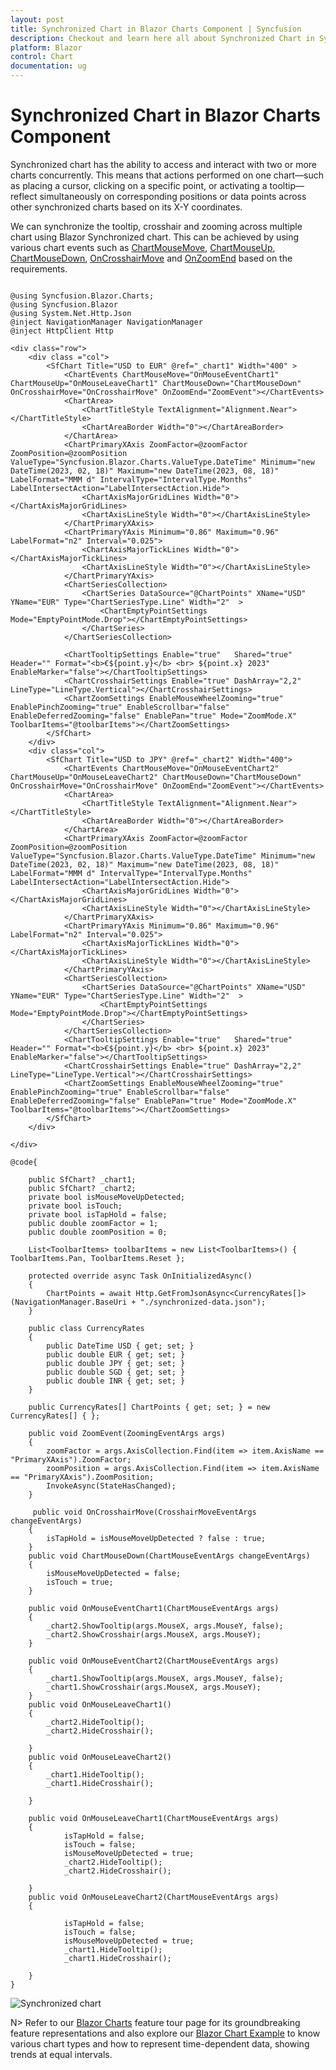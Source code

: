 ```yaml
---
layout: post
title: Synchronized Chart in Blazor Charts Component | Syncfusion
description: Checkout and learn here all about Synchronized Chart in Syncfusion Blazor Charts component and much more details.
platform: Blazor
control: Chart
documentation: ug
---
```


<!-- markdownlint-disable MD036 -->

# Synchronized Chart in Blazor Charts Component

Synchronized chart has the ability to access and interact with two or more charts concurrently. This means that actions performed on one chart—such as placing a cursor, clicking on a specific point, or activating a tooltip—reflect simultaneously on corresponding positions or data points across other synchronized charts based on its X-Y coordinates.

We can synchronize the tooltip, crosshair and zooming across multiple chart using Blazor Synchronized chart. This can be achieved by using various chart events such as [ChartMouseMove](https://help.syncfusion.com/cr/blazor/Syncfusion.Blazor.Charts.ChartEvents.html#Syncfusion_Blazor_Charts_ChartEvents_ChartMouseMove), [ChartMouseUp](https://help.syncfusion.com/cr/blazor/Syncfusion.Blazor.Charts.ChartEvents.html#Syncfusion_Blazor_Charts_ChartEvents_ChartMouseUp), [ChartMouseDown](https://help.syncfusion.com/cr/blazor/Syncfusion.Blazor.Charts.ChartEvents.html#Syncfusion_Blazor_Charts_ChartEvents_ChartMouseDown), [OnCrosshairMove](https://help.syncfusion.com/cr/blazor/Syncfusion.Blazor.Charts.ChartEvents.html#Syncfusion_Blazor_Charts_ChartEvents_OnCrosshairMove) and [OnZoomEnd](https://help.syncfusion.com/cr/blazor/Syncfusion.Blazor.Charts.ChartEvents.html#Syncfusion_Blazor_Charts_ChartEvents_OnZoomEnd) based on the requirements.

```cshtml

@using Syncfusion.Blazor.Charts;
@using Syncfusion.Blazor 
@using System.Net.Http.Json
@inject NavigationManager NavigationManager
@inject HttpClient Http

<div class="row">
    <div class ="col">
        <SfChart Title="USD to EUR" @ref="_chart1" Width="400" >
            <ChartEvents ChartMouseMove="OnMouseEventChart1" ChartMouseUp="OnMouseLeaveChart1" ChartMouseDown="ChartMouseDown" OnCrosshairMove="OnCrosshairMove" OnZoomEnd="ZoomEvent"></ChartEvents>
            <ChartArea>
                <ChartTitleStyle TextAlignment="Alignment.Near"></ChartTitleStyle>
                <ChartAreaBorder Width="0"></ChartAreaBorder>
            </ChartArea>
            <ChartPrimaryXAxis ZoomFactor=@zoomFactor ZoomPosition=@zoomPosition ValueType="Syncfusion.Blazor.Charts.ValueType.DateTime" Minimum="new DateTime(2023, 02, 18)" Maximum="new DateTime(2023, 08, 18)" LabelFormat="MMM d" IntervalType="IntervalType.Months" LabelIntersectAction="LabelIntersectAction.Hide">
                <ChartAxisMajorGridLines Width="0"></ChartAxisMajorGridLines>
                <ChartAxisLineStyle Width="0"></ChartAxisLineStyle>
            </ChartPrimaryXAxis>
            <ChartPrimaryYAxis Minimum="0.86" Maximum="0.96" LabelFormat="n2" Interval="0.025">
                <ChartAxisMajorTickLines Width="0"></ChartAxisMajorTickLines>
                <ChartAxisLineStyle Width="0"></ChartAxisLineStyle>
            </ChartPrimaryYAxis>
            <ChartSeriesCollection>
                <ChartSeries DataSource="@ChartPoints" XName="USD" YName="EUR" Type="ChartSeriesType.Line" Width="2"  >
                    <ChartEmptyPointSettings Mode="EmptyPointMode.Drop"></ChartEmptyPointSettings>
                </ChartSeries>
            </ChartSeriesCollection>

            <ChartTooltipSettings Enable="true"   Shared="true" Header="" Format="<b>€${point.y}</b> <br> ${point.x} 2023" EnableMarker="false"></ChartTooltipSettings>
            <ChartCrosshairSettings Enable="true" DashArray="2,2" LineType="LineType.Vertical"></ChartCrosshairSettings>
            <ChartZoomSettings EnableMouseWheelZooming="true" EnablePinchZooming="true" EnableScrollbar="false" EnableDeferredZooming="false" EnablePan="true" Mode="ZoomMode.X" ToolbarItems="@toolbarItems"></ChartZoomSettings>
        </SfChart>    
    </div>
    <div class="col">
        <SfChart Title="USD to JPY" @ref="_chart2" Width="400">
            <ChartEvents ChartMouseMove="OnMouseEventChart2" ChartMouseUp="OnMouseLeaveChart2" ChartMouseDown="ChartMouseDown" OnCrosshairMove="OnCrosshairMove" OnZoomEnd="ZoomEvent"></ChartEvents>
            <ChartArea>
                <ChartTitleStyle TextAlignment="Alignment.Near"></ChartTitleStyle>
                <ChartAreaBorder Width="0"></ChartAreaBorder>
            </ChartArea>
            <ChartPrimaryXAxis ZoomFactor=@zoomFactor ZoomPosition=@zoomPosition ValueType="Syncfusion.Blazor.Charts.ValueType.DateTime" Minimum="new DateTime(2023, 02, 18)" Maximum="new DateTime(2023, 08, 18)" LabelFormat="MMM d" IntervalType="IntervalType.Months" LabelIntersectAction="LabelIntersectAction.Hide">
                <ChartAxisMajorGridLines Width="0"></ChartAxisMajorGridLines>
                <ChartAxisLineStyle Width="0"></ChartAxisLineStyle>
            </ChartPrimaryXAxis>
            <ChartPrimaryYAxis Minimum="0.86" Maximum="0.96" LabelFormat="n2" Interval="0.025">
                <ChartAxisMajorTickLines Width="0"></ChartAxisMajorTickLines>
                <ChartAxisLineStyle Width="0"></ChartAxisLineStyle>
            </ChartPrimaryYAxis>
            <ChartSeriesCollection>
                <ChartSeries DataSource="@ChartPoints" XName="USD" YName="EUR" Type="ChartSeriesType.Line" Width="2"  >
                    <ChartEmptyPointSettings Mode="EmptyPointMode.Drop"></ChartEmptyPointSettings>
                </ChartSeries>
            </ChartSeriesCollection>
            <ChartTooltipSettings Enable="true"   Shared="true" Header="" Format="<b>€${point.y}</b> <br> ${point.x} 2023" EnableMarker="false"></ChartTooltipSettings>
            <ChartCrosshairSettings Enable="true" DashArray="2,2" LineType="LineType.Vertical"></ChartCrosshairSettings>
            <ChartZoomSettings EnableMouseWheelZooming="true" EnablePinchZooming="true" EnableScrollbar="false" EnableDeferredZooming="false" EnablePan="true" Mode="ZoomMode.X" ToolbarItems="@toolbarItems"></ChartZoomSettings>
        </SfChart>       
    </div>

</div>

@code{
  
    public SfChart? _chart1;
    public SfChart? _chart2;
    private bool isMouseMoveUpDetected;
    private bool isTouch;
    private bool isTapHold = false;
    public double zoomFactor = 1;
    public double zoomPosition = 0;

    List<ToolbarItems> toolbarItems = new List<ToolbarItems>() { ToolbarItems.Pan, ToolbarItems.Reset };

    protected override async Task OnInitializedAsync()
    {   
        ChartPoints = await Http.GetFromJsonAsync<CurrencyRates[]>(NavigationManager.BaseUri + "./synchronized-data.json");
    }

    public class CurrencyRates
    {
        public DateTime USD { get; set; }
        public double EUR { get; set; }
        public double JPY { get; set; }
        public double SGD { get; set; }
        public double INR { get; set; }
    }

    public CurrencyRates[] ChartPoints { get; set; } = new CurrencyRates[] { };

    public void ZoomEvent(ZoomingEventArgs args)
    {
        zoomFactor = args.AxisCollection.Find(item => item.AxisName == "PrimaryXAxis").ZoomFactor;
        zoomPosition = args.AxisCollection.Find(item => item.AxisName == "PrimaryXAxis").ZoomPosition;
        InvokeAsync(StateHasChanged);
    }

     public void OnCrosshairMove(CrosshairMoveEventArgs changeEventArgs)
    {
        isTapHold = isMouseMoveUpDetected ? false : true;
    }
    public void ChartMouseDown(ChartMouseEventArgs changeEventArgs)
    {
        isMouseMoveUpDetected = false;
        isTouch = true;
    }

    public void OnMouseEventChart1(ChartMouseEventArgs args)
    {        
        _chart2.ShowTooltip(args.MouseX, args.MouseY, false);          
        _chart2.ShowCrosshair(args.MouseX, args.MouseY);       
    }

    public void OnMouseEventChart2(ChartMouseEventArgs args)
    {            
        _chart1.ShowTooltip(args.MouseX, args.MouseY, false);
        _chart1.ShowCrosshair(args.MouseX, args.MouseY);        
    }
    public void OnMouseLeaveChart1()
    {
        _chart2.HideTooltip();        
        _chart2.HideCrosshair();
        
    }
    public void OnMouseLeaveChart2()
    {
        _chart1.HideTooltip();        
        _chart1.HideCrosshair();
       
    }

    public void OnMouseLeaveChart1(ChartMouseEventArgs args)
    {        
            isTapHold = false;
            isTouch = false;
            isMouseMoveUpDetected = true;
            _chart2.HideTooltip();        
            _chart2.HideCrosshair();  
         
    }
    public void OnMouseLeaveChart2(ChartMouseEventArgs args)
    { 
        
            isTapHold = false;
            isTouch = false;
            isMouseMoveUpDetected = true;
            _chart1.HideTooltip();         
            _chart1.HideCrosshair();
               
    }
}

```
![Synchronized chart](../images/synchronized-chart.gif)

N> Refer to our [Blazor Charts](https://www.syncfusion.com/blazor-components/blazor-charts) feature tour page for its groundbreaking feature representations and also explore our [Blazor Chart Example](https://blazor.syncfusion.com/demos/chart/line?theme=bootstrap4) to know various chart types and how to represent time-dependent data, showing trends at equal intervals.
